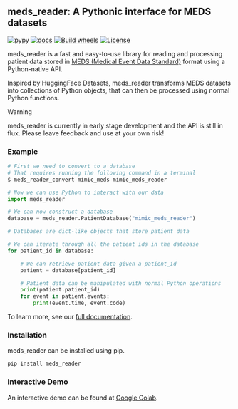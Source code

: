## meds_reader: A Pythonic interface for MEDS datasets

[![pypy](https://img.shields.io/pypi/v/meds_reader.svg)](https://pypi.org/project/meds_reader/) [![docs](https://readthedocs.org/projects/meds_reader/badge/?version=latest)](https://meds-reader.readthedocs.io/en/latest/) [![Build wheels](https://github.com/EthanSteinberg/meds_reader/actions/workflows/python-build.yml/badge.svg?branch=main)](https://github.com/EthanSteinberg/meds_reader/actions/workflows/python-build.yml?query=branch%3Amain) [![License](https://img.shields.io/badge/License-Apache_2.0-blue.svg)](https://opensource.org/licenses/Apache-2.0)

meds_reader is a fast and easy-to-use library for reading and processing patient data stored in [MEDS (Medical Event Data Standard)](https://github.com/Medical-Event-Data-Standard/) format using a Python-native API.

Inspired by HuggingFace Datasets, meds_reader transforms MEDS datasets into collections of Python objects, that can then be processed using normal Python functions.

> [!WARNING]
> meds_reader is currently in early stage development and the API is still in flux. Please leave feedback and use at your own risk!
 
### Example

```bash
# First we need to convert to a database
# That requires running the following command in a terminal
$ meds_reader_convert mimic_meds mimic_meds_reader
```

```python
# Now we can use Python to interact with our data
import meds_reader

# We can now construct a database
database = meds_reader.PatientDatabase("mimic_meds_reader")

# Databases are dict-like objects that store patient data

# We can iterate through all the patient ids in the database
for patient_id in database:

    # We can retrieve patient data given a patient_id
    patient = database[patient_id]

    # Patient data can be manipulated with normal Python operations
    print(patient.patient_id)
    for event in patient.events:
        print(event.time, event.code)
```

<!-- Start OnlyGithub -->

To learn more, see our [full documentation](https://meds-reader.readthedocs.io/en/latest/).

<!-- End OnlyGithub -->

### Installation

meds_reader can be installed using pip.

```bash
pip install meds_reader
```

### Interactive Demo

An interactive demo can be found at [Google Colab](https://colab.research.google.com/drive/1R1LrDIzhQyWldQWM0lyfjeF_n9I_iZT3?usp=sharing).
